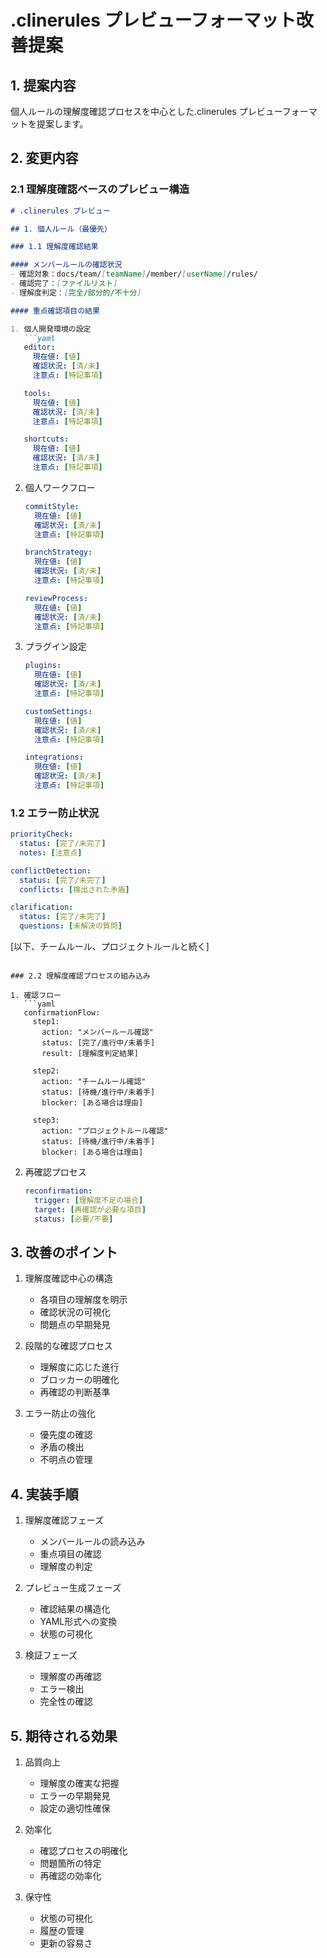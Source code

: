# .clinerules プレビューフォーマット改善提案

## 1. 提案内容

個人ルールの理解度確認プロセスを中心とした.clinerules プレビューフォーマットを提案します。

## 2. 変更内容

### 2.1 理解度確認ベースのプレビュー構造

```markdown
# .clinerules プレビュー

## 1. 個人ルール（最優先）

### 1.1 理解度確認結果

#### メンバールールの確認状況
- 確認対象：docs/team/[teamName]/member/[userName]/rules/
- 確認完了：[ファイルリスト]
- 理解度判定：[完全/部分的/不十分]

#### 重点確認項目の結果

1. 個人開発環境の設定
   ```yaml
   editor:
     現在値: [値]
     確認状況: [済/未]
     注意点: [特記事項]

   tools:
     現在値: [値]
     確認状況: [済/未]
     注意点: [特記事項]

   shortcuts:
     現在値: [値]
     確認状況: [済/未]
     注意点: [特記事項]
   ```

2. 個人ワークフロー
   ```yaml
   commitStyle:
     現在値: [値]
     確認状況: [済/未]
     注意点: [特記事項]

   branchStrategy:
     現在値: [値]
     確認状況: [済/未]
     注意点: [特記事項]

   reviewProcess:
     現在値: [値]
     確認状況: [済/未]
     注意点: [特記事項]
   ```

3. プラグイン設定
   ```yaml
   plugins:
     現在値: [値]
     確認状況: [済/未]
     注意点: [特記事項]

   customSettings:
     現在値: [値]
     確認状況: [済/未]
     注意点: [特記事項]

   integrations:
     現在値: [値]
     確認状況: [済/未]
     注意点: [特記事項]
   ```

### 1.2 エラー防止状況

```yaml
priorityCheck:
  status: [完了/未完了]
  notes: [注意点]

conflictDetection:
  status: [完了/未完了]
  conflicts: [検出された矛盾]

clarification:
  status: [完了/未完了]
  questions: [未解決の質問]
```

[以下、チームルール、プロジェクトルールと続く]
```

### 2.2 理解度確認プロセスの組み込み

1. 確認フロー
   ```yaml
   confirmationFlow:
     step1:
       action: "メンバールール確認"
       status: [完了/進行中/未着手]
       result: [理解度判定結果]

     step2:
       action: "チームルール確認"
       status: [待機/進行中/未着手]
       blocker: [ある場合は理由]

     step3:
       action: "プロジェクトルール確認"
       status: [待機/進行中/未着手]
       blocker: [ある場合は理由]
   ```

2. 再確認プロセス
   ```yaml
   reconfirmation:
     trigger: [理解度不足の場合]
     target: [再確認が必要な項目]
     status: [必要/不要]
   ```

## 3. 改善のポイント

1. 理解度確認中心の構造
   - 各項目の理解度を明示
   - 確認状況の可視化
   - 問題点の早期発見

2. 段階的な確認プロセス
   - 理解度に応じた進行
   - ブロッカーの明確化
   - 再確認の判断基準

3. エラー防止の強化
   - 優先度の確認
   - 矛盾の検出
   - 不明点の管理

## 4. 実装手順

1. 理解度確認フェーズ
   - メンバールールの読み込み
   - 重点項目の確認
   - 理解度の判定

2. プレビュー生成フェーズ
   - 確認結果の構造化
   - YAML形式への変換
   - 状態の可視化

3. 検証フェーズ
   - 理解度の再確認
   - エラー検出
   - 完全性の確認

## 5. 期待される効果

1. 品質向上
   - 理解度の確実な把握
   - エラーの早期発見
   - 設定の適切性確保

2. 効率化
   - 確認プロセスの明確化
   - 問題箇所の特定
   - 再確認の効率化

3. 保守性
   - 状態の可視化
   - 履歴の管理
   - 更新の容易さ
